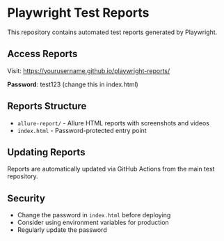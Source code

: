 # Playwright Test Reports

This repository contains automated test reports generated by Playwright.

## Access Reports

Visit: https://yourusername.github.io/playwright-reports/

**Password**: test123 (change this in index.html)

## Reports Structure

- `allure-report/` - Allure HTML reports with screenshots and videos
- `index.html` - Password-protected entry point

## Updating Reports

Reports are automatically updated via GitHub Actions from the main test repository.

## Security

- Change the password in `index.html` before deploying
- Consider using environment variables for production
- Regularly update the password
